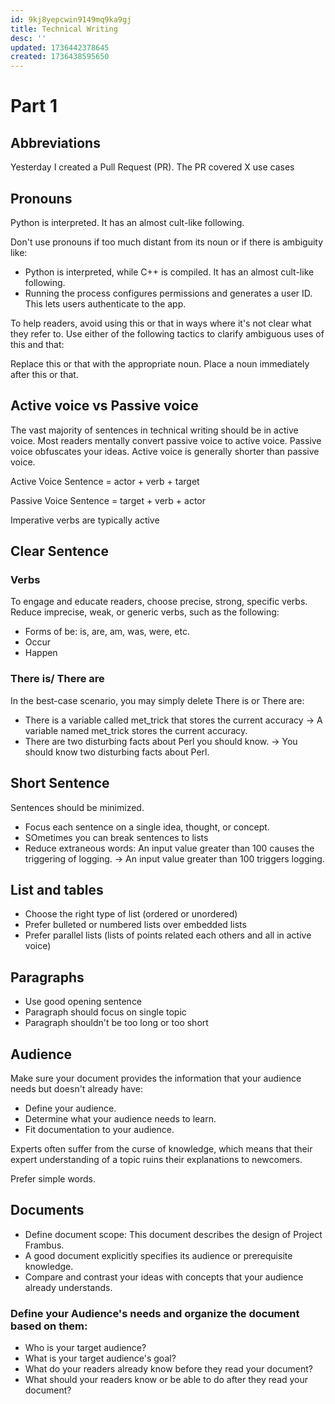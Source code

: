 ```yaml
---
id: 9kj8yepcwin9149mq9ka9gj
title: Technical Writing
desc: ''
updated: 1736442378645
created: 1736438595650
---
```


# Part 1

## Abbreviations

Yesterday I created a Pull Request (PR). The PR covered X use cases

## Pronouns

Python is interpreted. It has an almost cult-like following.

Don't use pronouns if too much distant from its noun or if there is ambiguity like:

- Python is interpreted, while C++ is compiled. It has an almost cult-like following.
- Running the process configures permissions and generates a user ID. This lets users authenticate to the app.

To help readers, avoid using this or that in ways where it's not clear what they refer to. Use either of the following tactics to clarify ambiguous uses of this and that:

Replace this or that with the appropriate noun.
Place a noun immediately after this or that.

## Active voice vs Passive voice

The vast majority of sentences in technical writing should be in active voice. Most readers mentally convert passive voice to active voice. Passive voice obfuscates your ideas. Active voice is generally shorter than passive voice.

Active Voice Sentence = actor + verb + target

Passive Voice Sentence = target + verb + actor

Imperative verbs are typically active

## Clear Sentence

### Verbs

To engage and educate readers, choose precise, strong, specific verbs. Reduce imprecise, weak, or generic verbs, such as the following:

- Forms of be: is, are, am, was, were, etc.
- Occur
- Happen

### There is/ There are

In the best-case scenario, you may simply delete There is or There are:

- There is a variable called met_trick that stores the current accuracy -> A variable named met_trick stores the current accuracy.
- There are two disturbing facts about Perl you should know. -> You should know two disturbing facts about Perl.

## Short Sentence

Sentences should be minimized.

- Focus each sentence on a single idea, thought, or concept.
- SOmetimes you can break sentences to lists
- Reduce extraneous words: An input value greater than 100 causes the triggering of logging. -> An input value greater than 100 triggers logging.

## List and tables

- Choose the right type of list (ordered or unordered)
- Prefer bulleted or numbered lists over embedded lists 
- Prefer parallel lists (lists of points related each others and all in active voice)

## Paragraphs

- Use good opening sentence
- Paragraph should focus on single topic
- Paragraph shouldn't be too long or too short

## Audience

Make sure your document provides the information that your audience needs but doesn't already have:

- Define your audience.
- Determine what your audience needs to learn.
- Fit documentation to your audience.

Experts often suffer from the curse of knowledge, which means that their expert understanding of a topic ruins their explanations to newcomers.

Prefer simple words.

## Documents

- Define document scope: This document describes the design of Project Frambus.
- A good document explicitly specifies its audience or prerequisite knowledge.
- Compare and contrast your ideas with concepts that your audience already understands.

### Define your Audience's needs and organize the document based on them:

- Who is your target audience? 
- What is your target audience's goal?
- What do your readers already know before they read your document?
- What should your readers know or be able to do after they read your document? 




